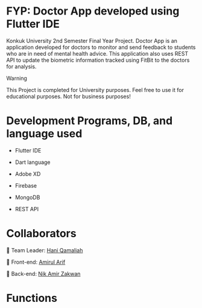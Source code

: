 # FYP: Doctor App developed using Flutter IDE 

Konkuk University 2nd Semester Final Year Project. Doctor App is an application developed for doctors to monitor and send feedback to students who are in need of mental health advice. This application also uses REST API to update the biometric information tracked using FitBit to the doctors for analysis.

> [!WARNING]
> This Project is completed for University purposes. Feel free to use it for educational purposes. Not for business purposes!

# Development Programs, DB, and language used

- Flutter IDE
* Dart language
+ Adobe XD
- Firebase
* MongoDB
+ REST API

# Collaborators

👦 Team Leader: [Hani Qamaliah](https://github.com/ricegummy/)

👧 Front-end: [Amirul Arif](https://github.com/Amirularif/)

👦 Back-end: [Nik Amir Zakwan](https://github.com/astralkizuna/)

# Functions



